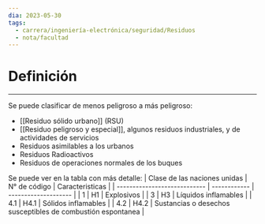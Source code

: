 ```yaml
---
dia: 2023-05-30
tags:
  - carrera/ingeniería-electrónica/seguridad/Residuos
  - nota/facultad
---
```

# Definición
---
Se puede clasificar de menos peligroso a más peligroso:
* [[Residuo sólido urbano]] (RSU)
* [[Residuo peligroso y especial]], algunos residuos industriales, y de actividades de servicios
* Residuos asimilables a los urbanos
* Residuos Radioactivos
* Residuos de operaciones normales de los buques

Se puede ver en la tabla con más detalle:
| Clase de las naciones unidas | N° de código | Caracteristicas      |
| ---------------------------- | ------------ | -------------------- |
| 1                            | H1           | Explosivos           |
| 3                            | H3           | Líquidos inflamables |
| 4.1                          | H4.1         | Sólidos inflamables  |
| 4.2                          | H4.2         | Sustancias o desechos susceptibles de combustión espontanea                     |
